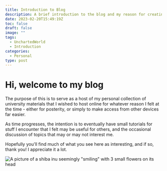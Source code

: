 ```yaml
---
title: Introduction to Blog
description: A brief introduction to the blog and my reason for creating it.
date: 2023-02-20T15:49:19Z
toc: false
draft: false
image: ""
tags:
  - UnchartedWorld
  - Introduction
categories:
  - Personal
type: post
---
```


# Hi, welcome to my blog

The purpose of this is to serve as a host of my personal collection of university materials that I wished to host online for whatever reason I felt at the time - either for posterity, or simply to make access from other devices far easier.

As time progresses, the intention is to eventually have small tutorials for stuff I encounter that I felt may be useful for others, and the occasional discussion of topics that may or may not interest me.

Hopefully you'll find much of what you see here as interesting, and if so, thank you! I appreciate it a lot.

![A picture of a shiba inu seemingly "smiling" with 3 small flowers on its head](https://i.pinimg.com/originals/ae/67/fc/ae67fccf0f42ef56b3447b5fba2d5ed2.png "A cute picture of a shiba inu")
